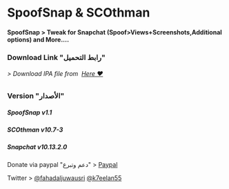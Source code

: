 # **SpoofSnap & SCOthman**
#### SpoofSnap > Tweak for Snapchat (Spoof>Views+Screenshots,Additional options)  and More....



### Download Link "رابط التحميل"
###### > Download IPA file from  [Here ❤️](https://pages.github.com/)


### Version "الأصدار"
##### SpoofSnap v1.1
##### SCOthman v10.7-3
##### Snapchat v10.13.2.0

Donate via paypal "دعم وتبرع" > [Paypal](https://www.paypal.me/Spoofsnap)

Twitter > [@fahadaljuwausri](https://twitter.com/fahadaljuwausri) [@k7eelan55](https://twitter.com/K7eelan55)

